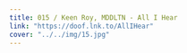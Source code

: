 ```yaml
---
title: 015 / Keen Roy, MDDLTN - All I Hear
link: "https://doof.lnk.to/AllIHear"
cover: "../../img/15.jpg"
---
```

